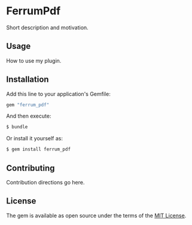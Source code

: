# FerrumPdf
Short description and motivation.

## Usage
How to use my plugin.

## Installation
Add this line to your application's Gemfile:

```ruby
gem "ferrum_pdf"
```

And then execute:
```bash
$ bundle
```

Or install it yourself as:
```bash
$ gem install ferrum_pdf
```

## Contributing
Contribution directions go here.

## License
The gem is available as open source under the terms of the [MIT License](https://opensource.org/licenses/MIT).

